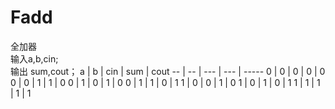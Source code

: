 # Fadd
全加器  
输入a,b,cin;  
输出 sum,cout；
 a | b | cin | sum | cout 
  -- | --  | --- | --- | -----
  0 | 0 | 0 | 0 | 0  
   0 | 0 | 1 | 1 | 0 
   0 | 1 | 0 | 1 | 0 
   0 | 1 | 1 | 0 | 1 
   1 | 0 | 0 | 1 | 0 
   1 | 0 | 1 | 0 | 1 
   1 | 1 | 1 | 1 | 1 

